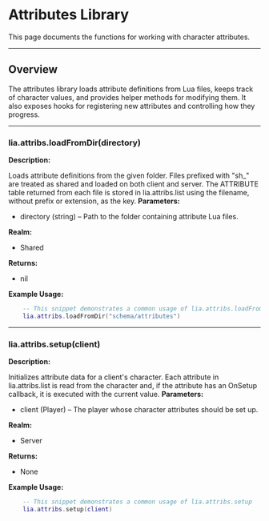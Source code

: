 # Attributes Library

This page documents the functions for working with character attributes.

---

## Overview

The attributes library loads attribute definitions from Lua files, keeps track of character values, and provides helper methods for modifying them. It also exposes hooks for registering new attributes and controlling how they progress.

---

### lia.attribs.loadFromDir(directory)


**Description:**

Loads attribute definitions from the given folder. Files prefixed
with "sh_" are treated as shared and loaded on both client and
server. The ATTRIBUTE table returned from each file is stored in
lia.attribs.list using the filename, without prefix or extension,
as the key.
**Parameters:**

* directory (string) – Path to the folder containing attribute Lua files.

**Realm:**

* Shared

**Returns:**

* nil

**Example Usage:**

```lua
    -- This snippet demonstrates a common usage of lia.attribs.loadFromDir
    lia.attribs.loadFromDir("schema/attributes")
```

---


### lia.attribs.setup(client)


**Description:**

Initializes attribute data for a client's character. Each attribute in
lia.attribs.list is read from the character and, if the attribute has
an OnSetup callback, it is executed with the current value.
**Parameters:**

* client (Player) – The player whose character attributes should be set up.

**Realm:**

* Server

**Returns:**

* None

**Example Usage:**

```lua
    -- This snippet demonstrates a common usage of lia.attribs.setup
    lia.attribs.setup(client)
```
